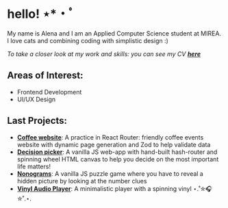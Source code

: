 # hello! ⋆*・ﾟ

My name is Alena and I am an Applied Computer Science student at MIREA. I love cats and combining coding with simplistic design :)

*To take a closer look at my work and skills: you can see my CV **[here](https://resume-react-course.vercel.app/)***

## Areas of Interest:
- Frontend Development
- UI/UX Design

## Last Projects:
- [**Coffee website**](https://coffee-website-jet-pi.vercel.app/): A practice in React Router: friendly coffee events website with dynamic page generation and Zod to help validate data
- [**Decision picker**](https://rolling-scopes-school.github.io/alvorie-JSFE2024Q4/decision-making-tool/): A vanilla JS web-app with hand-built hash-router and spinning wheel HTML canvas to help you decide on the most important life matters!
- [**Nonograms**](https://rolling-scopes-school.github.io/alvorie-JSFE2024Q4/nonograms/index.html): A vanilla JS puzzle game where you have to reveal a hidden picture by looking at the number clues
- [**Vinyl Audio Player**](https://rolling-scopes-school.github.io/alvorie-JSFEPRESCHOOL2024Q2/audio-player/): A minimalistic player with a spinning vinyl ⋆.˚✮🎧✮˚.⋆.
